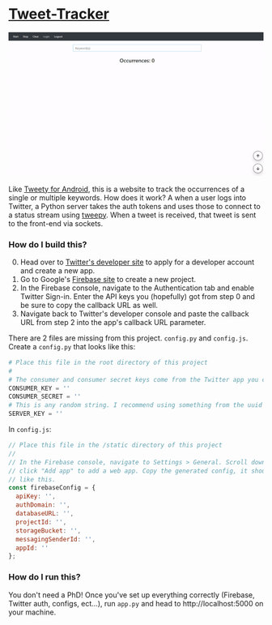 # [Tweet-Tracker](https://tweeter-tracker.herokuapp.com/)

![](https://github.com/ctcuff/Tweet-Tracker/blob/master/example.gif)

Like [Tweety for Android](https://github.com/ctcuff/Tweety-Android), this is a website to track the occurrences of a single or multiple keywords. How does it work? A when a user logs into Twitter, a Python server takes the auth tokens and uses those to connect to a status stream using [tweepy](https://github.com/tweepy/tweepy). When a tweet is received, that tweet is sent to the front-end via sockets.

### How do I build this?
0. Head over to [Twitter's developer site](https://developer.twitter.com/) to apply for a developer account and create a new app.
1. Go to Google's [Firebase site](https://firebase.google.com/) to create a new project.
2. In the Firebase console, navigate to the Authentication tab and enable Twitter Sign-in. Enter the API keys you (hopefully) got from step 0 and be sure to copy the callback URL as well.
3. Navigate back to Twitter's developer console and paste the callback URL from step 2 into the app's callback URL parameter.

There are 2 files are missing from this project. `config.py` and `config.js`. Create a `config.py` that looks like this:
```python
# Place this file in the root directory of this project
#
# The consumer and consumer secret keys come from the Twitter app you created
CONSUMER_KEY = ''
CONSUMER_SECRET = ''
# This is any random string. I recommend using something from the uuid library
SERVER_KEY = ''
```
In `config.js`:
```javascript
// Place this file in the /static directory of this project
//
// In the Firebase console, navigate to Settings > General. Scroll down and
// click "Add app" to add a web app. Copy the generated config, it should look
// like this.
const firebaseConfig = {
  apiKey: '',
  authDomain: '',
  databaseURL: '',
  projectId: '',
  storageBucket: '',
  messagingSenderId: '',
  appId: ''
};
```
### How do I run this?
You don't need a PhD! Once you've set up everything correctly (Firebase, Twitter auth, configs, ect...), run `app.py` and head to http://localhost:5000 on your machine.

